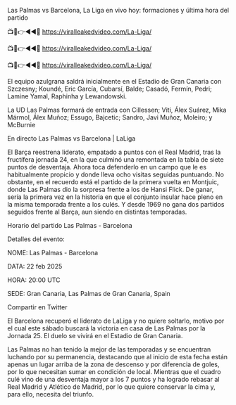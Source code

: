 Las Palmas vs Barcelona, La Liga en vivo hoy: formaciones y última hora del partido

📺📱👉◄◄🔴  https://viralleakedvideo.com/La-Liga/

📺📱👉◄◄🔴  https://viralleakedvideo.com/La-Liga/

📺📱👉◄◄🔴  https://viralleakedvideo.com/La-Liga/



El equipo azulgrana saldrá inicialmente en el Estadio de Gran Canaria con Szczesny; Koundé, Eric García, Cubarsí, Balde; Casadó, Fermín, Pedri; Lamine Yamal, Raphinha y Lewandowski.



La UD Las Palmas formará de entrada con Cillessen; Viti, Álex Suárez, Mika Mármol, Álex Muñoz; Essugo, Bajcetic; Sandro, Javi Muñoz, Moleiro; y McBurnie



En directo Las Palmas vs Barcelona | LaLiga

El Barça reestrena liderato, empatado a puntos con el Real Madrid, tras la fructífera jornada 24, en la que culminó una remontada en la tabla de siete puntos de desventaja. Ahora toca defenderlo en un campo que le es habitualmente propicio y donde lleva ocho visitas seguidas puntuando. No obstante, en el recuerdo está el partido de la primera vuelta en Montjuic, donde Las Palmas dio la sorpresa frente a los de Hansi Flick. De ganar, sería la primera vez en la historia en que el conjunto insular hace pleno en la misma temporada frente a los culés. Y desde 1969 no gana dos partidos seguidos frente al Barça, aun siendo en distintas temporadas.



Horario del partido Las Palmas - Barcelona



Detalles del evento:



NOME: Las Palmas - Barcelona



DATA: 22 feb 2025



HORA: 20:00 UTC



SEDE: Gran Canaria, Las Palmas de Gran Canaria, Spain



Compartir en Twitter

El Barcelona recuperó el liderato de LaLiga y no quiere soltarlo, motivo por el cual este sábado buscará la victoria en casa de Las Palmas por la Jornada 25. El duelo se vivirá en el Estadio de Gran Canaria.



Las Palmas no han tenido la mejor de las temporadas y se encuentran luchando por su permanencia, destacando que al inicio de esta fecha están apenas un lugar arriba de la zona de descenso y por diferencia de goles, por lo que necesitan sumar en condición de local. Mientras que el cuadro culé vino de una desventaja mayor a los 7 puntos y ha logrado rebasar al Real Madrid y Atlético de Madrid, por lo que quiere conservar la cima y, para ello, necesita del triunfo.
